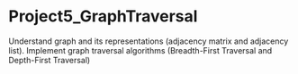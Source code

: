 # Project5_GraphTraversal
Understand graph and its representations (adjacency matrix and adjacency list). Implement graph traversal algorithms (Breadth-First Traversal and Depth-First Traversal)
